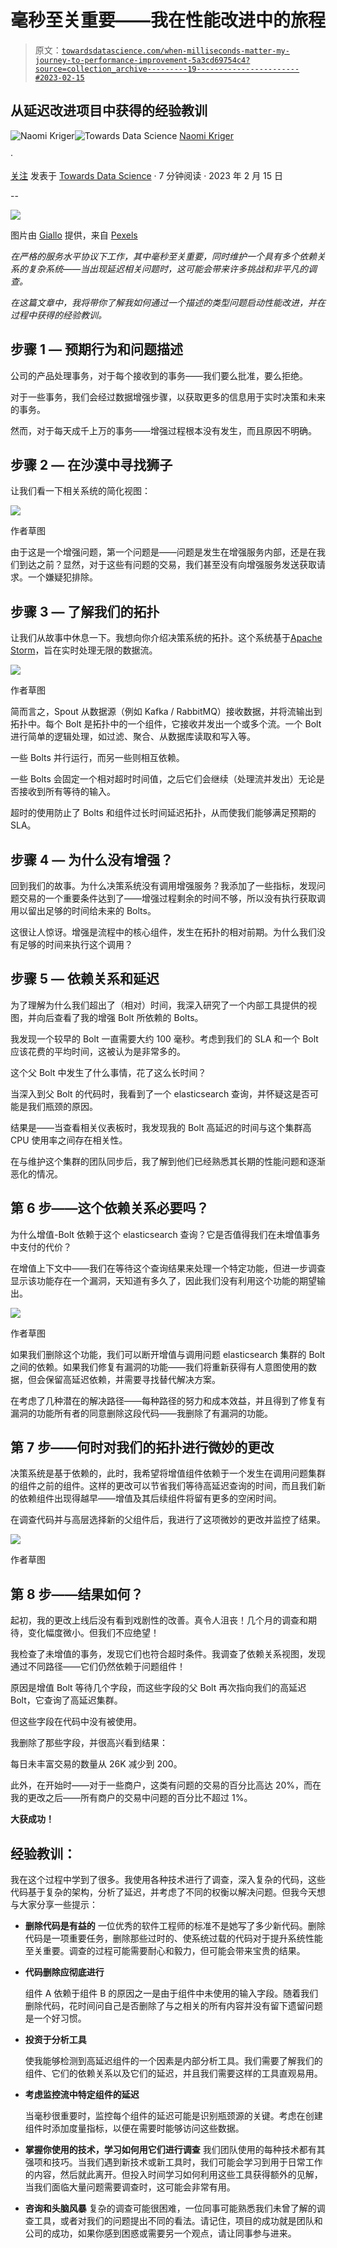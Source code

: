 # 毫秒至关重要——我在性能改进中的旅程

> 原文：[`towardsdatascience.com/when-milliseconds-matter-my-journey-to-performance-improvement-5a3cd69754c4?source=collection_archive---------19-----------------------#2023-02-15`](https://towardsdatascience.com/when-milliseconds-matter-my-journey-to-performance-improvement-5a3cd69754c4?source=collection_archive---------19-----------------------#2023-02-15)

## 从延迟改进项目中获得的经验教训

[](https://naomikriger.medium.com/?source=post_page-----5a3cd69754c4--------------------------------)![Naomi Kriger](https://naomikriger.medium.com/?source=post_page-----5a3cd69754c4--------------------------------)[](https://towardsdatascience.com/?source=post_page-----5a3cd69754c4--------------------------------)![Towards Data Science](https://towardsdatascience.com/?source=post_page-----5a3cd69754c4--------------------------------) [Naomi Kriger](https://naomikriger.medium.com/?source=post_page-----5a3cd69754c4--------------------------------)

·

[关注](https://medium.com/m/signin?actionUrl=https%3A%2F%2Fmedium.com%2F_%2Fsubscribe%2Fuser%2Fce7969d594d&operation=register&redirect=https%3A%2F%2Ftowardsdatascience.com%2Fwhen-milliseconds-matter-my-journey-to-performance-improvement-5a3cd69754c4&user=Naomi+Kriger&userId=ce7969d594d&source=post_page-ce7969d594d----5a3cd69754c4---------------------post_header-----------) 发表于 [Towards Data Science](https://towardsdatascience.com/?source=post_page-----5a3cd69754c4--------------------------------) · 7 分钟阅读 · 2023 年 2 月 15 日[](https://medium.com/m/signin?actionUrl=https%3A%2F%2Fmedium.com%2F_%2Fvote%2Ftowards-data-science%2F5a3cd69754c4&operation=register&redirect=https%3A%2F%2Ftowardsdatascience.com%2Fwhen-milliseconds-matter-my-journey-to-performance-improvement-5a3cd69754c4&user=Naomi+Kriger&userId=ce7969d594d&source=-----5a3cd69754c4---------------------clap_footer-----------)

--

[](https://medium.com/m/signin?actionUrl=https%3A%2F%2Fmedium.com%2F_%2Fbookmark%2Fp%2F5a3cd69754c4&operation=register&redirect=https%3A%2F%2Ftowardsdatascience.com%2Fwhen-milliseconds-matter-my-journey-to-performance-improvement-5a3cd69754c4&source=-----5a3cd69754c4---------------------bookmark_footer-----------)![](img/129986d3e73ac8cfaf2312955a537bf7.png)

图片由 [Giallo](https://www.pexels.com/@giallo/) 提供，来自 [Pexels](https://www.pexels.com/photo/assorted-silver-colored-pocket-watch-lot-selective-focus-photo-859895/)

*在严格的服务水平协议下工作，其中毫秒至关重要，同时维护一个具有多个依赖关系的复杂系统——当出现延迟相关问题时，这可能会带来许多挑战和非平凡的调查。*

*在这篇文章中，我将带你了解我如何通过一个描述的类型问题启动性能改进，并在过程中获得的经验教训。*

## 步骤 1 — 预期行为和问题描述

公司的产品处理事务，对于每个接收到的事务——我们要么批准，要么拒绝。

对于一些事务，我们会经过数据增强步骤，以获取更多的信息用于实时决策和未来的事务。

然而，对于每天成千上万的事务——增强过程根本没有发生，而且原因不明确。

## 步骤 2 — 在沙漠中寻找狮子

让我们看一下相关系统的简化视图：

![](img/605c2309f1d294ebe750048534e3d0e5.png)

作者草图

由于这是一个增强问题，第一个问题是——问题是发生在增强服务内部，还是在我们到达之前？显然，对于这些有问题的交易，我们甚至没有向增强服务发送获取请求。一个嫌疑犯排除。

## 步骤 3 — 了解我们的拓扑

让我们从故事中休息一下。我想向你介绍决策系统的拓扑。这个系统基于[Apache Storm](https://storm.apache.org/releases/2.2.0/Concepts.html)，旨在实时处理无限的数据流。

![](img/42e343f65beb71f9073f7722a1a645ab.png)

作者草图

简而言之，Spout 从数据源（例如 Kafka / RabbitMQ）接收数据，并将流输出到拓扑中。每个 Bolt 是拓扑中的一个组件，它接收并发出一个或多个流。一个 Bolt 进行简单的逻辑处理，如过滤、聚合、从数据库读取和写入等。

一些 Bolts 并行运行，而另一些则相互依赖。

一些 Bolts 会固定一个相对超时时间值，之后它们会继续（处理流并发出）无论是否接收到所有等待的输入。

超时的使用防止了 Bolts 和组件过长时间延迟拓扑，从而使我们能够满足预期的 SLA。

## 步骤 **4 — 为什么没有增强？**

回到我们的故事。为什么决策系统没有调用增强服务？我添加了一些指标，发现问题交易的一个重要条件达到了——增强过程剩余的时间不够，所以没有执行获取调用以留出足够的时间给未来的 Bolts。

这很让人惊讶。增强是流程中的核心组件，发生在拓扑的相对前期。为什么我们没有足够的时间来执行这个调用？

## 步骤 **5 — 依赖关系和延迟**

为了理解为什么我们超出了（相对）时间，我深入研究了一个内部工具提供的视图，并向后查看了我的增强 Bolt 所依赖的 Bolts。

我发现一个较早的 Bolt 一直需要大约 100 毫秒。考虑到我们的 SLA 和一个 Bolt 应该花费的平均时间，这被认为是非常多的。

这个父 Bolt 中发生了什么事情，花了这么长时间？

当深入到父 Bolt 的代码时，我看到了一个 elasticsearch 查询，并怀疑这是否可能是我们瓶颈的原因。

结果是——当查看相关仪表板时，我发现我的 Bolt 高延迟的时间与这个集群高 CPU 使用率之间存在相关性。

在与维护这个集群的团队同步后，我了解到他们已经熟悉其长期的性能问题和逐渐恶化的情况。

## 第 6 步——这个依赖关系必要吗？

为什么增值-Bolt 依赖于这个 elasticsearch 查询？它是否值得我们在未增值事务中支付的代价？

在增值上下文中——我们在等待这个查询结果来处理一个特定功能，但进一步调查显示该功能存在一个漏洞，天知道有多久了，因此我们没有利用这个功能的期望输出。

![](img/469ba91929ea1e4a3dcafcbedfdf8da1.png)

作者草图

如果我们删除这个功能，我们可以断开增值与调用问题 elasticsearch 集群的 Bolt 之间的依赖。如果我们修复有漏洞的功能——我们将重新获得有人意图使用的数据，但会保留高延迟依赖，并需要寻找替代解决方案。

在考虑了几种潜在的解决路径——每种路径的努力和成本效益，并且得到了修复有漏洞的功能所有者的同意删除这段代码——我删除了有漏洞的功能。

## 第 7 步——何时对我们的拓扑进行微妙的更改

决策系统是基于依赖的，此时，我希望将增值组件依赖于一个发生在调用问题集群的组件之前的组件。这样的更改可以节省我们等待高延迟查询的时间，而且我们新的依赖组件出现得越早——增值及其后续组件将留有更多的空闲时间。

在调查代码并与高层选择新的父组件后，我进行了这项微妙的更改并监控了结果。

![](img/417d38b557468ae61dd8c183ead358c4.png)

作者草图

## 第 8 步——结果如何？

起初，我的更改上线后没有看到戏剧性的改善。真令人沮丧！几个月的调查和期待，变化幅度微小。但我们不应绝望！

我检查了未增值的事务，发现它们也符合超时条件。我调查了依赖关系视图，发现通过不同路径——它们仍然依赖于问题组件！

原因是增值 Bolt 等待几个字段，而这些字段的父 Bolt 再次指向我们的高延迟 Bolt，它查询了高延迟集群。

但这些字段在代码中没有被使用。

我删除了那些字段，并很高兴看到结果：

每日未丰富交易的数量从 26K 减少到 200。

此外，在开始时——对于一些商户，这类有问题的交易的百分比高达 20%，而在我的更改之后——所有商户的交易中问题的百分比不超过 1%。

**大获成功！**

## **经验教训：**

我在这个过程中学到了很多。我使用各种技术进行了调查，深入复杂的代码，这些代码基于复杂的架构，分析了延迟，并考虑了不同的权衡以解决问题。但我今天想与大家分享一些提示：

+   **删除代码是有益的** 一位优秀的软件工程师的标准不是她写了多少新代码。删除代码是一项重要任务，删除那些过时的、使系统过载的代码对于提升系统性能至关重要。调查的过程可能需要耐心和毅力，但可能会带来宝贵的结果。

+   **代码删除应彻底进行**

    组件 A 依赖于组件 B 的原因之一是由于组件中未使用的输入字段。随着我们删除代码，花时间问自己是否删除了与之相关的所有内容并没有留下遗留问题是一个好习惯。

+   **投资于分析工具**

    使我能够检测到高延迟组件的一个因素是内部分析工具。我们需要了解我们的组件、它们的依赖关系以及它们的延迟，并且我们需要这样的工具直观易用。

+   **考虑监控流中特定组件的延迟**

    当毫秒很重要时，监控每个组件的延迟可能是识别瓶颈源的关键。考虑在创建组件时添加度量指标，以便在需要时能够访问这些数据。

+   **掌握你使用的技术，学习如何用它们进行调查** 我们团队使用的每种技术都有其强项和技巧。当我们遇到新技术或新工具时，我们可能会学习到用于日常工作的内容，然后就此离开。但投入时间学习如何利用这些工具获得额外的见解，当我们面临大量问题需要调查时，这可能会非常有用。

+   **咨询和头脑风暴** 复杂的调查可能很困难，一位同事可能熟悉我们未曾了解的调查工具，或者对我们的问题提出不同的看法。请记住，项目的成功就是团队和公司的成功，如果你感到困惑或需要另一个观点，请让同事参与进来。
